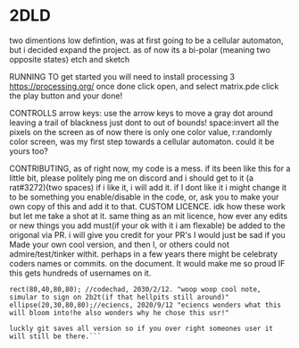 # 2DLD
two dimentions low defintion, was at first going to be a cellular automaton, but i decided expand the project. as of now its a bi-polar (meaning two opposite states) etch and sketch

RUNNING
TO get started you will need to install processing 3
https://processing.org/
once done click open, and select matrix.pde
click the play button and your done!


CONTROLLS
arrow keys: use the arrow keys to move a gray dot around leaving a trail of blackness just dont to out of bounds!
space:invert all the pixels on the screen as of now there is only one color value,
r:randomly color screen, was my first step towards a cellular automaton. could it be yours too?

CONTRIBUTING, 
as of right now, my code is a mess. 
if its been like this for a little bit, please politely ping me on discord and i should get to it (a  rat#3272)(two spaces)
if i like it, i will add it. if I dont like it i might change it to be something you enable/disable in the code, or, ask you to make your own copy of this and add it to that.
CUSTOM LICENCE. 
idk how these work but let me take a shot at it. 
same thing as an mit licence, how ever any edits or new things you add must(if your ok with it i am flexable) be added to the origonal via PR. i will give you credit for your PR's I would just be sad if you Made your own cool version, and then I, or others could not admire/test/tinker withit.
perhaps in a few years there might be celebraty coders names or commits. on the document. It would make me so proud IF this gets hundreds of usernames on it.
```EX:
rect(80,40,80,80); //codechad, 2030/2/12. "woop woop cool note, simular to sign on 2b2t(if that hellpits still around)"
ellipse(20,30,80,80);//eciencs, 2020/9/12 "eciencs wonders what this will bloom into!he also wonders why he chose this usr!" 

luckly git saves all version so if you over right someones user it will still be there.```
